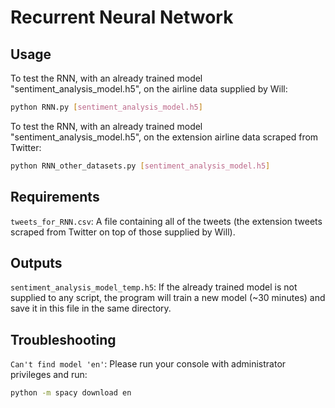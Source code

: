 # Recurrent Neural Network

## Usage

To test the RNN, with an already trained model "sentiment_analysis_model.h5", on the airline data supplied by Will:

```bash
python RNN.py [sentiment_analysis_model.h5]
```

To test the RNN, with an already trained model "sentiment_analysis_model.h5", on the extension airline data scraped from Twitter:

```bash
python RNN_other_datasets.py [sentiment_analysis_model.h5]
```

## Requirements

```tweets_for_RNN.csv```: A file containing all of the tweets (the extension tweets scraped from Twitter on top of those supplied by Will).

## Outputs

```sentiment_analysis_model_temp.h5```: If the already trained model is not supplied to any script, the program will train a new model (\~30 minutes) and save it in this file in the same directory.

## Troubleshooting

```Can't find model 'en'```: Please run your console with administrator privileges and run:

```bash
python -m spacy download en
```
